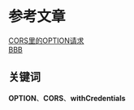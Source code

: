# 参考文章
[CORS里的OPTION请求]([www](https://blog.csdn.net/yexudengzhidao/article/details/100104134))  
[BBB](www)  

## 关键词
**OPTION**、**CORS**、**withCredentials**




